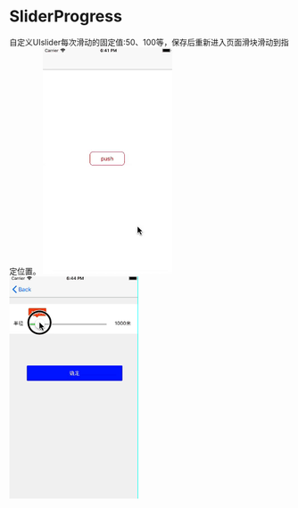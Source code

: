 # SliderProgress
自定义UIslider每次滑动的固定值:50、100等，保存后重新进入页面滑块滑动到指定位置。
 ![image](https://github.com/zhwIdea/SliderProgress/blob/master/img1.gif)
 ![image](https://github.com/zhwIdea/SliderProgress/blob/master/img2.gif)
